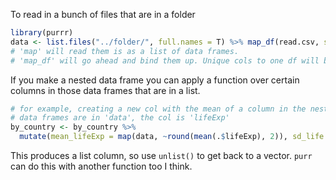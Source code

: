 To read in a bunch of files that are in a folder
```r
library(purrr)
data <- list.files("../folder/", full.names = T) %>% map_df(read.csv, stringsAsFactors =F)
# 'map' will read them is as a list of data frames.
# 'map_df' will go ahead and bind them up. Unique cols to one df will be NA in others.

```
If you make a nested data frame you can apply a function over certain columns in those data frames that are in a list.
```r
# for example, creating a new col with the mean of a column in the nested data frames
# data frames are in 'data', the col is 'lifeExp'
by_country <- by_country %>% 
  mutate(mean_lifeExp = map(data, ~round(mean(.$lifeExp), 2)), sd_life = map(data, ~round(sd(.$lifeExp), 2)))
  ```
  This produces a list column, so use `unlist()` to get back to a vector. `purr` can do this with another function too I think.
